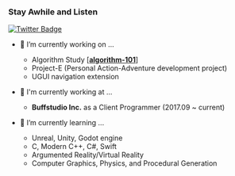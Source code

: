 ### Stay Awhile and Listen

[![Twitter Badge](https://img.shields.io/badge/-Twitter-1877f2?style=flat-square&logo=twitter&logoColor=white&link=https://twitter.com/altairkkw/)](https://twitter.com/altairkkw/)

- 🔭 I’m currently working on ...
    - Algorithm Study \[[**algorithm-101**](https://github.com/kyeonw00/algorithm-101)\]
    - Project-E (Personal Action-Adventure development project)
    - UGUI navigation extension
    
- :beginner: I'm currently working at ...
    - **Buffstudio Inc.** as a Client Programmer (2017.09 ~ current)
    
- 🌱 I’m currently learning ...
    - Unreal, Unity, Godot engine
    - C, Modern C++, C#, Swift
    - Argumented Reality/Virtual Reality
    - Computer Graphics, Physics, and Procedural Generation
